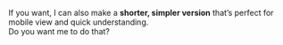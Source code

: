 If you want, I can also make a **shorter, simpler version** that’s perfect for mobile view and quick understanding.  
Do you want me to do that?
